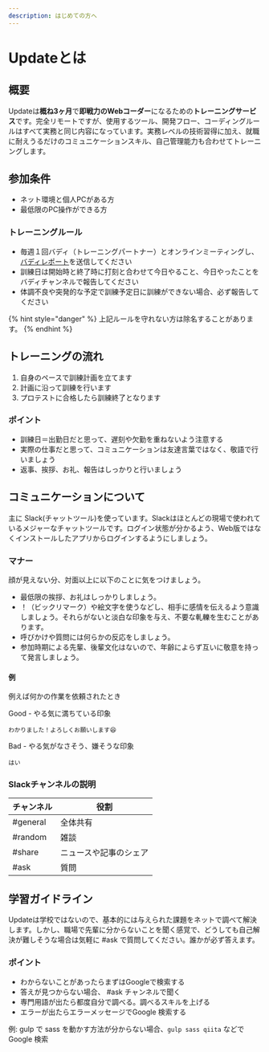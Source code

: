 ```yaml
---
description: はじめての方へ
---
```


# Updateとは

## 概要

Updateは**概ね3ヶ月**で**即戦力のWebコーダー**になるための**トレーニングサービス**です。完全リモートですが、使用するツール、開発フロー、コーディングルールはすべて実務と同じ内容になっています。実務レベルの技術習得に加え、就職に耐えうるだけのコミュニケーションスキル、自己管理能力も合わせてトレーニングします。

## 参加条件

* ネット環境と個人PCがある方
* 最低限のPC操作ができる方

### トレーニングルール

* 毎週１回バディ（トレーニングパートナー）とオンラインミーティングし、[バディレポート](https://goo.gl/forms/NEfB8sNy4jkNuUZg2)を送信してください
* 訓練日は開始時と終了時に打刻と合わせて今日やること、今日やったことをバディチャンネルで報告してください
* 体調不良や突発的な予定で訓練予定日に訓練ができない場合、必ず報告してください

{% hint style="danger" %}
上記ルールを守れない方は除名することがあります。
{% endhint %}

## トレーニングの流れ

1. 自身のペースで訓練計画を立てます
2. 計画に沿って訓練を行います
3. プロテストに合格したら訓練終了となります

### ポイント

* 訓練日＝出勤日だと思って、遅刻や欠勤を重ねないよう注意する
* 実際の仕事だと思って、コミュニケーションは友達言葉ではなく、敬語で行いましょう
* 返事、挨拶、お礼、報告はしっかりと行いましょう

## コミュニケーションについて

主に Slack\(チャットツール\)を使っています。Slackはほとんどの現場で使われているメジャーなチャットツールです。ログイン状態が分かるよう、Web版ではなくインストールしたアプリからログインするようにしましょう。

### マナー

顔が見えない分、対面以上に以下のことに気をつけましょう。

* 最低限の挨拶、お礼はしっかりしましょう。
* ！（ビックリマーク）や絵文字を使うなどし、相手に感情を伝えるよう意識しましょう。それらがないと淡白な印象を与え、不要な軋轢を生むことがあります。
* 呼びかけや質問には何らかの反応をしましょう。
* 参加時期による先輩、後輩文化はないので、年齢によらず互いに敬意を持って発言しましょう。

#### 例

例えば何かの作業を依頼されたとき

Good - やる気に満ちている印象

```text
わかりました！よろしくお願いします😆
```

Bad - やる気がなさそう、嫌そうな印象

```text
はい
```

### Slackチャンネルの説明

| チャンネル | 役割 |
| --- | --- |
| \#general | 全体共有 |
| \#random | 雑談 |
| \#share | ニュースや記事のシェア |
| \#ask | 質問 |

## 学習ガイドライン

Updateは学校ではないので、基本的には与えられた課題をネットで調べて解決します。しかし、職場で先輩に分からないことを聞く感覚で、どうしても自己解決が難しそうな場合は気軽に \#ask で質問してください。誰かが必ず答えます。

### ポイント

* わからないことがあったらまずはGoogleで検索する
* 答えが見つからない場合、 \#ask チャンネルで聞く
* 専門用語が出たら都度自分で調べる。調べるスキルを上げる
* エラーが出たらエラーメッセージでGoogle 検索する

例: gulp で sass を動かす方法が分からない場合、`gulp sass qiita` などで Google 検索

